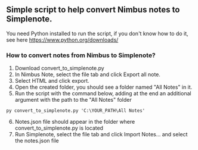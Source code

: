 ## Simple script to help convert Nimbus notes to Simplenote.

You need Python installed to run the script, if you don't know how to do it, see here https://www.python.org/downloads/

### How to convert notes from Nimbus to Simplenote?

1. Download convert_to_simplenote.py
2. In Nimbus Note, select the file tab and click Export all note.
3. Select HTML and click export.
4. Open the created folder, you should see a folder named "All Notes" in it.
5. Run the script with the command below, adding at the end an additional argument with the path to the "All Notes" folder
```
py convert_to_simplenote.py 'C:\YOUR_PATH\All Notes'
```
6. Notes.json file should appear in the folder where convert_to_simplenote.py is located
7. Run Simplenote, select the file tab and click Import Notes... and select the notes.json file
